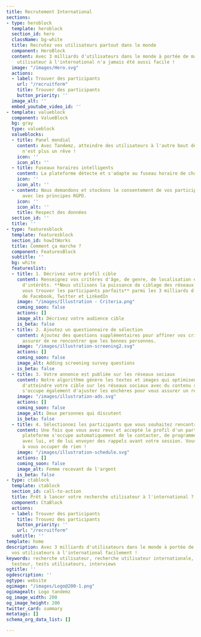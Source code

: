 ```yaml
---
title: Recrutement International
sections:
- type: heroblock
  template: heroblock
  section_id: hero
  className: bg-white
  title: Recrutez vos utilisateurs partout dans le monde
  component: HeroBlock
  content: Avec 3 milliards d'utilisateurs dans le monde à portée de main, la recherche
    utilisateur à l'international n'a jamais été aussi facile !
  image: "/images/Hero.svg"
  actions:
  - label: Trouver des participants
    url: "/recruitform"
    title: Trouver des participants
    button_priority: ''
  image_alt: ''
  embed_youtube_video_id: ''
- template: valueblock
  component: ValueBlock
  bg: gray
  type: valueblock
  valueblocks:
  - title: Panel mondial
    content: Avec Tandemz, atteindre des utilisateurs à l'autre bout de la planète
      n'est plus un rêve !
    icon: ''
    icon_alt: ''
  - title: Fuseaux horaires intelligents
    content: La plateforme détecte et s'adapte au fuseau horaire de chaque participant.
    icon: ''
    icon_alt: ''
  - content: Nous demandons et stockons le consentement de vos participants en accord
      avec les principes RGPD.
    icon: ''
    icon_alt: ''
    title: Respect des données
  section_id: ''
  title: ''
- type: featuresblock
  template: featuresblock
  section_id: howItWorks
  title: Comment ça marche ?
  component: FeaturesBlock
  subtitle: ''
  bg: white
  featureslist:
  - title: 1. Décrivez votre profil cible
    content: Renseignez vos critères d'âge, de genre, de localisation et de centres
      d'intérêts. **Nous utilisons la puissance de ciblage des réseaux sociaux pour
      vous trouver les participants parfaits** parmi les 3 milliards d'utilisateurs
      de Facebook, Twitter et LinkedIn
    image: "/images/Illustration - Criteria.png"
    coming_soon: false
    actions: []
    image_alt: Décrivez votre audience cible
    is_beta: false
  - title: 2. Ajoutez un questionnaire de sélection
    content: Ajoutez des questions supplémentaires pour affiner vos critères et vous
      assurer de ne rencontrer que les bonnes personnes.
    image: "/images/illustration-screening2.svg"
    actions: []
    coming_soon: false
    image_alt: Adding screening survey questions
    is_beta: false
  - title: 3. Votre annonce est publiée sur les réseaux sociaux
    content: Notre algorithme génère les textes et images qui optimisent vos chances
      d'atteindre votre cible sur les réseaux sociaux avec du contenu sponsorié. Il
      s'occupe également d'ajuster les enchères pour vous assurer un recrutement rapide.
    image: "/images/illustration-ads.svg"
    actions: []
    coming_soon: false
    image_alt: Deux personnes qui discutent
    is_beta: false
  - title: 4. Sélectionnez les participants que vous souhaitez rencontrer
    content: Une fois que vous avez revu et accepté le profil d'un participant, la
      plateforme s'occupe automatiquement de le contacter, de programmer un rendez-vous
      avec lui, et de lui envoyer des rappels avant votre session. Vous n'avez plus
      à vous occuper de rien !
    image: "/images/illustration-schedule.svg"
    actions: []
    coming_soon: false
    image_alt: Femme recevant de l'argent
    is_beta: false
- type: ctablock
  template: ctablock
  section_id: call-to-action
  title: Prêt à lancer votre recherche utilisateur à l'international ?
  component: CtaBlock
  actions:
  - label: Trouver des participants
    title: Trouvez des participants
    button_priority: ''
    url: "/recruitform"
  subtitle: ''
template: home
description: Avec 3 milliards d'utilisateurs dans le monde à portée de main, rencontrez
  vos utilisateurs à l'international facilement !
keywords: recherche utilisateur, recherche utilisateur internationale, recrutement
  testeur, tests utilisateurs, interviews
ogtitle: ''
ogdescription: ''
ogtype: website
ogimage: "/images/Logo@200-1.png"
ogimagealt: Logo tandemz
og_image_width: 200
og_image_height: 200
twitter_card: summary
metatags: []
schema_org_data_list: []

---
```

